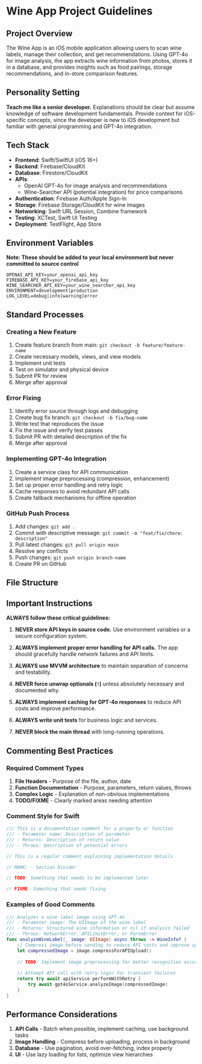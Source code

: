 # Wine App Project Guidelines

## Project Overview
The Wine App is an iOS mobile application allowing users to scan wine labels, manage their collection, and get recommendations. Using GPT-4o for image analysis, the app extracts wine information from photos, stores it in a database, and provides insights such as food pairings, storage recommendations, and in-store comparison features.

## Personality Setting
**Teach me like a senior developer.**
Explanations should be clear but assume knowledge of software development fundamentals. Provide context for iOS-specific concepts, since the developer is new to iOS development but familiar with general programming and GPT-4o integration.

## Tech Stack
- **Frontend**: Swift/SwiftUI (iOS 16+)
- **Backend**: Firebase/CloudKit
- **Database**: Firestore/CloudKit
- **APIs**: 
  - OpenAI GPT-4o for image analysis and recommendations
  - Wine-Searcher API (potential integration) for price comparisons
- **Authentication**: Firebase Auth/Apple Sign-In
- **Storage**: Firebase Storage/CloudKit for wine images
- **Networking**: Swift URL Session, Combine framework
- **Testing**: XCTest, Swift UI Testing
- **Deployment**: TestFlight, App Store

## Environment Variables
**Note: These should be added to your local environment but never committed to source control**

```
OPENAI_API_KEY=your_openai_api_key
FIREBASE_API_KEY=your_firebase_api_key
WINE_SEARCHER_API_KEY=your_wine_searcher_api_key
ENVIRONMENT=development|production
LOG_LEVEL=debug|info|warning|error
```

## Standard Processes

### Creating a New Feature
1. Create feature branch from main: `git checkout -b feature/feature-name`
2. Create necessary models, views, and view models
3. Implement unit tests
4. Test on simulator and physical device
5. Submit PR for review
6. Merge after approval

### Error Fixing
1. Identify error source through logs and debugging
2. Create bug fix branch: `git checkout -b fix/bug-name`
3. Write test that reproduces the issue
4. Fix the issue and verify test passes
5. Submit PR with detailed description of the fix
6. Merge after approval

### Implementing GPT-4o Integration
1. Create a service class for API communication
2. Implement image preprocessing (compression, enhancement)
3. Set up proper error handling and retry logic
4. Cache responses to avoid redundant API calls
5. Create fallback mechanisms for offline operation

### GitHub Push Process
1. Add changes: `git add .`
2. Commit with descriptive message: `git commit -m "feat/fix/chore: description"`
3. Pull latest changes: `git pull origin main`
4. Resolve any conflicts
5. Push changes: `git push origin branch-name`
6. Create PR on GitHub

## File Structure

## Important Instructions

**ALWAYS follow these critical guidelines:**

1. **NEVER store API keys in source code.** Use environment variables or a secure configuration system.

2. **ALWAYS implement proper error handling for API calls.** The app should gracefully handle network failures and API limits.

3. **ALWAYS use MVVM architecture** to maintain separation of concerns and testability.

4. **NEVER force unwrap optionals (`!`)** unless absolutely necessary and documented why.

5. **ALWAYS implement caching for GPT-4o responses** to reduce API costs and improve performance.

6. **ALWAYS write unit tests** for business logic and services.

7. **NEVER block the main thread** with long-running operations.

## Commenting Best Practices

### Required Comment Types
1. **File Headers** - Purpose of the file, author, date
2. **Function Documentation** - Purpose, parameters, return values, throws
3. **Complex Logic** - Explanation of non-obvious implementations
4. **TODO/FIXME** - Clearly marked areas needing attention

### Comment Style for Swift
```swift
/// This is a documentation comment for a property or function
/// - Parameter name: Description of parameter
/// - Returns: Description of return value
/// - Throws: Description of potential errors

// This is a regular comment explaining implementation details

// MARK: - Section Divider

// TODO: Something that needs to be implemented later

// FIXME: Something that needs fixing
```

### Examples of Good Comments

```swift
/// Analyzes a wine label image using GPT-4o
/// - Parameter image: The UIImage of the wine label
/// - Returns: Structured wine information or nil if analysis failed
/// - Throws: NetworkError, APILimitError, or ParseError
func analyzeWineLabel(_ image: UIImage) async throws -> WineInfo? {
    // Compress image before sending to reduce API costs and improve speed
    let compressedImage = image.compressForAPIUpload()
    
    // TODO: Implement image preprocessing for better recognition accuracy
    
    // Attempt API call with retry logic for transient failures
    return try await apiService.performWithRetry {
        try await gpt4oService.analyzeImage(compressedImage)
    }
}
```

## Performance Considerations

1. **API Calls** - Batch when possible, implement caching, use background tasks
2. **Image Handling** - Compress before uploading, process in background
3. **Database** - Use pagination, avoid over-fetching, index properly
4. **UI** - Use lazy loading for lists, optimize view hierarchies 